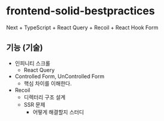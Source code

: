 # frontend-solid-bestpractices
Next + TypeScript + React Query + Recoil + React Hook Form


## 기능 (기술)
- 인피니티 스크롤
  - React Query 
- Controlled Form, UnControlled Form
  - 핵심 차이를 이해한다.
- Recoil
  - 디렉터리 구조 설계
  - SSR 문제
    - 어떻게 해결할지 스터디
